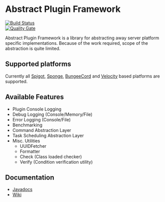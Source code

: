 # Abstract Plugin Framework

[![Build Status](https://travis-ci.org/Rsl1122/Abstract-Plugin-Framework.svg?branch=master)](https://travis-ci.org/Rsl1122/Abstract-Plugin-Framework)  
[![Quality Gate](https://sonarcloud.io/api/project_badges/quality_gate?project=com.djrapitops%3AAbstractPluginFramework)](https://sonarcloud.io/dashboard?id=com.djrapitops%3AAbstractPluginFramework)

Abstract Plugin Framework is a library for abstracting away server platform specific implementations.
Because of the work required, scope of the abstraction is quite limited.

## Supported platforms

Currently all [Spigot](https://www.spigotmc.org/), [Sponge](https://www.spongepowered.org/), [BungeeCord](https://www.spigotmc.org/wiki/bungeecord/) and [Velocity](https://www.velocitypowered.com/) based platforms are supported.

## Available Features

- Plugin Console Logging
- Debug Logging (Console/Memory/File)
- Error Logging (Console/File)
- Benchmarking
- Command Abstraction Layer
- Task Scheduling Abstraction Layer
- Misc. Utilities
  - UUIDFetcher
  - Formatter
  - Check (Class loaded checker)
  - Verify (Condition verification utility)

## Documentation

- [Javadocs](https://rsl1122.github.io/Abstract-Plugin-Framework/)
- [Wiki](https://github.com/Rsl1122/Abstract-Plugin-Framework/wiki)
